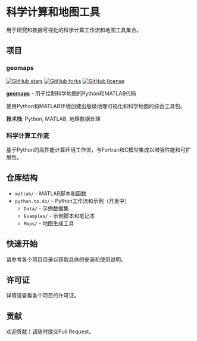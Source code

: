 # 科学计算和地图工具

用于研究和数据可视化的科学计算工作流和地图工具集合。

## 项目

### geomaps
[![GitHub stars](https://img.shields.io/github/stars/ktwu01/geomaps)](https://github.com/ktwu01/geomaps)
[![GitHub forks](https://img.shields.io/github/forks/ktwu01/geomaps)](https://github.com/ktwu01/geomaps/fork)
[![GitHub license](https://img.shields.io/github/license/ktwu01/geomaps)](https://github.com/ktwu01/geomaps/blob/master/LICENSE)

**[geomaps](https://github.com/ktwu01/geomaps)** - 用于绘制科学地图的Python和MATLAB代码

使用Python和MATLAB环境创建出版级地理可视化和科学地图的综合工具包。

**技术栈**: Python, MATLAB, 地理数据处理

### 科学计算工作流
基于Python的高性能计算环境工作流，与Fortran和C模型集成以增强性能和可扩展性。

## 仓库结构

- `matlab/` - MATLAB脚本和函数
- `python.to.do/` - Python工作流和示例（开发中）
  - `Data/` - 示例数据集
  - `Examples/` - 示例脚本和笔记本
  - `Maps/` - 地图生成工具

## 快速开始

请参考各个项目目录以获取具体的安装和使用说明。

## 许可证

详情请查看各个项目的许可证。

## 贡献

欢迎贡献！请随时提交Pull Request。